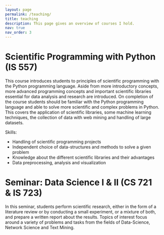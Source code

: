 ```yaml
---
layout: page
permalink: /teaching/
title: teaching
description: This page gives an overview of courses I hold.
nav: true
nav_order: 3
---
```


# Scientific Programming with Python (IS 557)
This course introduces students to principles of scientific programming with the Python programming language. Aside from more introductory concepts, more advanced programming concepts and important scientific libraries essential for data analysis and research are introduced.
On completion of the course students should be familiar with the Python programming language and able to solve more scientific and complex problems in Python. This covers the application of scientific libraries, some machine learning techniques, the collection of data with web mining and handling of large datasets.

Skills:

- Handling of scientific programming projects
- Independent choice of data-structures and methods to solve a given problem
- Knowledge about the different scientific libraries and their advantages
- Data preprocessing, analysis and visualization


# Seminar: Data Science I & II (CS 721 & IS 723)
In this seminar, students perform scientific research, either in the form of a literature review or by conducting a small experiment, or a mixture of both, and prepare a written report about the results. Topics of interest focus around a variety of problems and tasks from the fields of Data-Science, Network Science and Text Mining. 